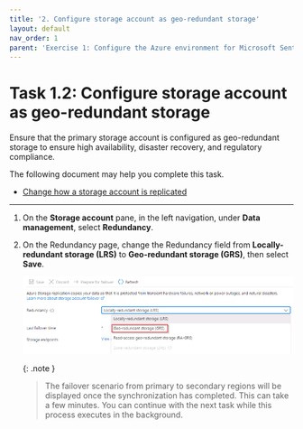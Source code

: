 ```yaml
---
title: '2. Configure storage account as geo-redundant storage'
layout: default
nav_order: 1
parent: 'Exercise 1: Configure the Azure environment for Microsoft Sentinel'
---
```


# Task 1.2: Configure storage account as geo-redundant storage

Ensure that the primary storage account is configured as geo-redundant storage to ensure high availability, disaster recovery, and regulatory compliance.

The following document may help you complete this task.

- [Change how a storage account is replicated](https://learn.microsoft.com/en-us/azure/storage/common/redundancy-migration?tabs=portal)  

---

1. On the **Storage account** pane, in the left navigation, under **Data management**, select **Redundancy**.

1. On the Redundancy page, change the Redundancy field from **Locally-redundant storage (LRS)** to **Geo-redundant storage (GRS)**, then select **Save**.

    ![redundancygrs.png](../media/redundancygrs.png)

    {: .note }
    > The failover scenario from primary to secondary regions will be displayed once the synchronization has completed. This can take a few minutes.  You can continue with the next task while this process executes in the background.

